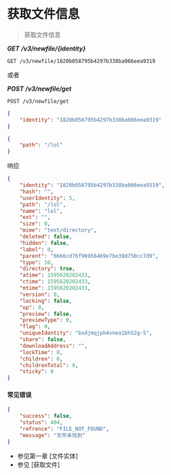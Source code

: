 # 获取文件信息

> 获取文件信息

***GET*** ***/v3/newfile/{identity}***

```
GET /v3/newfile/1820b058795b4297b338ba066eea9319
```

或者

***POST*** ***/v3/newfile/get***

```
POST /v3/newfile/get
```
```json
{
    "identity": "1820b058795b4297b338ba066eea9319"
}
```
```json
{
    "path": "/lol"
}
```

响应
```json
{
    "identity": "1820b058795b4297b338ba066eea9319",
    "hash": "",
    "userIdentity": 5,
    "path": "/lol",
    "name": "lol",
    "ext": "",
    "size": 0,
    "mime": "text/directory",
    "deleted": false,
    "hidden": false,
    "label": 0,
    "parent": "6666cd76f96956469e7be39d750cc7d9",
    "type": 10,
    "directory": true,
    "atime": 1595620202433,
    "ctime": 1595620202433,
    "mtime": 1595620202433,
    "version": 0,
    "locking": false,
    "op": 0,
    "preview": false,
    "previewType": 0,
    "flag": 0,
    "uniqueIdentity": "bsdjmqjph4vnea1bh52g-5",
    "share": false,
    "downloadAddress": "",
    "lockTime": 0,
    "children": 0,
    "childrenTotal": 0,
    "sticky": 0
}
```

#### 常见错误

```json
{
    "success": false,
    "status": 404,
    "refrence": "FILE_NOT_FOUND",
    "message": "文件未找到"
}
```

* 参见第一章 [文件实体]
* 参见 [获取文件]
